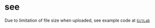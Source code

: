 # see 
Due to limitation of file size when uploaded, see example code at [`GitLab`](https://gitlab.com/jayw711kb/vue3/-/tree/main/example)
